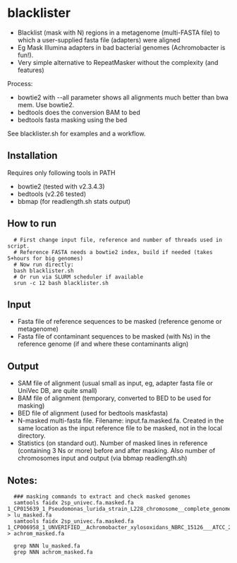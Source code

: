 # blacklister
 * Blacklist (mask with N) regions in a metagenome (multi-FASTA file) to which a user-supplied fasta file (adapters) were aligned 
 * Eg Mask Illumina adapters in bad bacterial genomes (Achromobacter is fun!).
 * Very simple alternative to RepeatMasker without the complexity (and features)


Process:
  * bowtie2 with --all parameter shows all alignments much better than bwa mem. Use bowtie2.
  * bedtools does the conversion BAM to bed
  * bedtools fasta masking using the bed


See blacklister.sh for examples and a workflow. 

## Installation
  Requires only following tools in PATH
  * bowtie2 (tested with v2.3.4.3)
  * bedtools (v2.26 tested)
  * bbmap (for readlength.sh stats output)
  


## How to run

```
  # First change input file, reference and number of threads used in script. 
  # Reference FASTA needs a bowtie2 index, build if needed (takes 5+hours for big genomes)
  # Now run directly:
  bash blacklister.sh
  # Or run via SLURM scheduler if available
  srun -c 12 bash blacklister.sh
```
## Input
* Fasta file of reference sequences to be masked (reference genome or metagenome)
* Fasta file of contaminant sequences to be masked (with Ns) in the reference genome (if and where these contaminants align)

## Output
* SAM file of alignment (usual small as input, eg, adapter fasta file or UniVec DB, are quite small)
* BAM file of alignment (temporary, converted to BED to be used for masking)
* BED file of alignment (used for bedtools maskfasta)
* N-masked multi-fasta file. Filename: input.fa.masked.fa. Created in the same location as the input reference file to be masked, not in the local directory.
* Statistics (on standard out). Number of masked lines in reference (containing 3 Ns or more) before and after masking. Also number of chromosomes input and output (via bbmap readlength.sh)




## Notes:

```
  ### masking commands to extract and check masked genomes
  samtools faidx 2sp_univec.fa.masked.fa 1_CP015639_1_Pseudomonas_lurida_strain_L228_chromosome__complete_genome_BAC > lu_masked.fa
  samtools faidx 2sp_univec.fa.masked.fa 1_CP006958_1_UNVERIFIED__Achromobacter_xylosoxidans_NBRC_15126___ATCC_27061__complete_genome_BAC > achrom_masked.fa

  grep NNN lu_masked.fa
  grep NNN achrom_masked.fa
```
